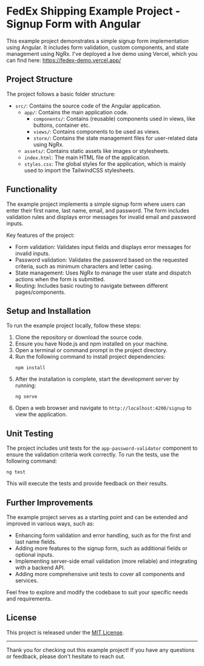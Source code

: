 # FedEx Shipping Example Project - Signup Form with Angular

This example project demonstrates a simple signup form implementation using Angular. It includes form validation, custom components, and state management using NgRx. I've deployed a live demo using Vercel, which you can find here: https://fedex-demo.vercel.app/

## Project Structure

The project follows a basic folder structure:

- `src/`: Contains the source code of the Angular application.
  - `app/`: Contains the main application code.
    - `components/`: Contains (reusable) components used in views, like buttons, container etc.
    - `views/`: Contains components to be used as views.
    - `store/`: Contains the state management files for user-related data using NgRx.
  - `assets/`: Contains static assets like images or stylesheets.
  - `index.html`: The main HTML file of the application.
  - `styles.css`: The global styles for the application, which is mainly used to import the TailwindCSS stylesheets.

## Functionality

The example project implements a simple signup form where users can enter their first name, last name, email, and password. The form includes validation rules and displays error messages for invalid email and password inputs.

Key features of the project:

- Form validation: Validates input fields and displays error messages for invalid inputs.
- Password validation: Validates the password based on the requested criteria, such as minimum characters and letter casing.
- State management: Uses NgRx to manage the user state and dispatch actions when the form is submitted.
- Routing: Includes basic routing to navigate between different pages/components.

## Setup and Installation

To run the example project locally, follow these steps:

1. Clone the repository or download the source code.
2. Ensure you have Node.js and npm installed on your machine.
3. Open a terminal or command prompt in the project directory.
4. Run the following command to install project dependencies:
   ```shell
   npm install
   ```
5. After the installation is complete, start the development server by running:
   ```shell
   ng serve
   ```
6. Open a web browser and navigate to `http://localhost:4200/signup` to view the application.

## Unit Testing

The project includes unit tests for the `app-password-validator` component to ensure the validation criteria work correctly. To run the tests, use the following command:

```shell
ng test
```

This will execute the tests and provide feedback on their results.

## Further Improvements

The example project serves as a starting point and can be extended and improved in various ways, such as:

- Enhancing form validation and error handling, such as for the first and last name fields.
- Adding more features to the signup form, such as additional fields or optional inputs.
- Implementing server-side email validation (more reliable) and integrating with a backend API.
- Adding more comprehensive unit tests to cover all components and services.

Feel free to explore and modify the codebase to suit your specific needs and requirements.

## License

This project is released under the [MIT License](LICENSE).

---

Thank you for checking out this example project! If you have any questions or feedback, please don't hesitate to reach out.
